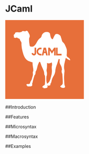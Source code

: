 # JCaml
<p><img src="jcaml.png" width="250" height="250"></p>

##Introduction

##Features

##Microsyntax

##Macrosyntax

##Examples
